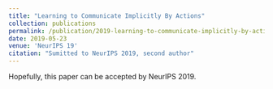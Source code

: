 ```yaml
---
title: "Learning to Communicate Implicitly By Actions"
collection: publications
permalink: /publication/2019-learning-to-communicate-implicitly-by-actions
date: 2019-05-23
venue: 'NeurIPS 19'
citation: "Sumitted to NeurIPS 2019, second author"
---
```


Hopefully, this paper can be accepted by NeurIPS 2019.

